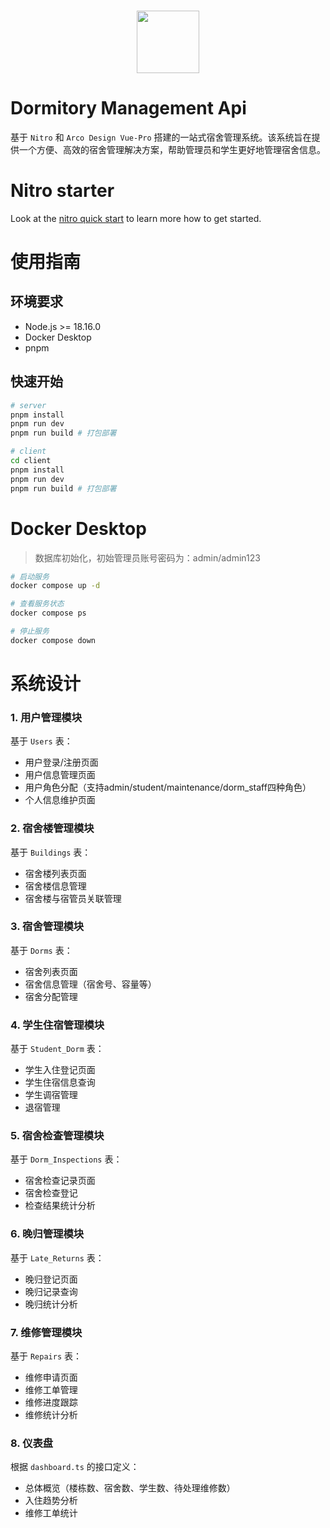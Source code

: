 <br>

<p align="center">
<img src="https://api.iconify.design/fluent-emoji:dog-face.svg" style="width:100px;" />
</p>

# Dormitory Management Api

基于 `Nitro` 和 `Arco Design Vue-Pro` 搭建的一站式宿舍管理系统。该系统旨在提供一个方便、高效的宿舍管理解决方案，帮助管理员和学生更好地管理宿舍信息。

# Nitro starter

Look at the [nitro quick start](https://nitro.unjs.io/guide#quick-start) to learn more how to get started.

# 使用指南

## 环境要求
- Node.js >= 18.16.0
- Docker Desktop
- pnpm

## 快速开始
```bash
# server
pnpm install
pnpm run dev
pnpm run build # 打包部署

# client
cd client
pnpm install
pnpm run dev
pnpm run build # 打包部署
```

# Docker Desktop

> 数据库初始化，初始管理员账号密码为：admin/admin123

```bash
# 启动服务
docker compose up -d 

# 查看服务状态
docker compose ps

# 停止服务
docker compose down
```

# 系统设计

### 1. 用户管理模块
基于 `Users` 表：

- 用户登录/注册页面
- 用户信息管理页面
- 用户角色分配（支持admin/student/maintenance/dorm_staff四种角色）
- 个人信息维护页面
### 2. 宿舍楼管理模块
基于 `Buildings` 表：

- 宿舍楼列表页面
- 宿舍楼信息管理
- 宿舍楼与宿管员关联管理
### 3. 宿舍管理模块
基于 `Dorms` 表：

- 宿舍列表页面
- 宿舍信息管理（宿舍号、容量等）
- 宿舍分配管理
### 4. 学生住宿管理模块
基于 `Student_Dorm` 表：

- 学生入住登记页面
- 学生住宿信息查询
- 学生调宿管理
- 退宿管理
### 5. 宿舍检查管理模块
基于 `Dorm_Inspections` 表：

- 宿舍检查记录页面
- 宿舍检查登记
- 检查结果统计分析
### 6. 晚归管理模块
基于 `Late_Returns` 表：

- 晚归登记页面
- 晚归记录查询
- 晚归统计分析
### 7. 维修管理模块
基于 `Repairs` 表：

- 维修申请页面
- 维修工单管理
- 维修进度跟踪
- 维修统计分析
### 8. 仪表盘
根据 `dashboard.ts` 的接口定义：

- 总体概览（楼栋数、宿舍数、学生数、待处理维修数）
- 入住趋势分析
- 维修工单统计
